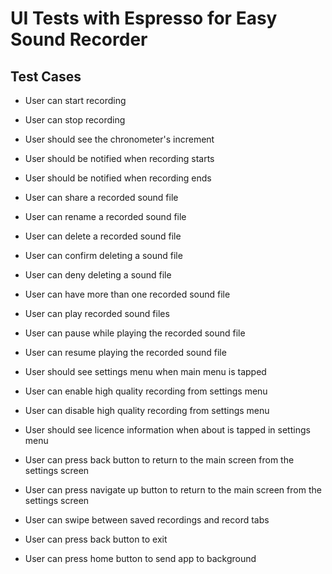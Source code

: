 # UI Tests with Espresso for Easy Sound Recorder 

## Test Cases

- User can start recording
- User can stop recording

- User should see the chronometer's increment
- User should be notified when recording starts
- User should be notified when recording ends

- User can share a recorded sound file
- User can rename a recorded sound file
- User can delete a recorded sound file
- User can confirm deleting a sound file
- User can deny deleting a sound file
- User can have more than one recorded sound file

- User can play recorded sound files
- User can pause while playing the recorded sound file
- User can resume playing the recorded sound file

- User should see settings menu when main menu is tapped
- User can enable high quality recording from settings menu
- User can disable high quality recording from settings menu
- User should see licence information when about is tapped in settings menu

- User can press back button to return to the main screen from the settings screen
- User can press navigate up button to return to the main screen from the settings screen
- User can swipe between saved recordings and record tabs
- User can press back button to exit
- User can press home button to send app to background